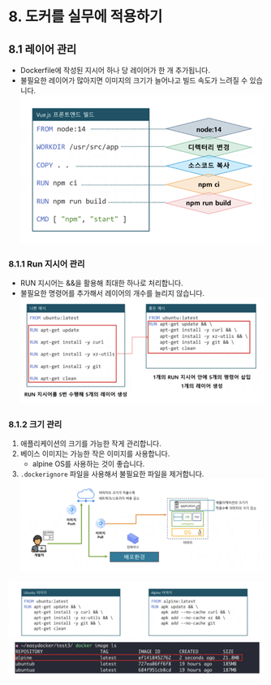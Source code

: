 # 8. 도커를 실무에 적용하기
## 8.1 레이어 관리
- Dockerfile에 작성된 지시어 하나 당 레이어가 한 개 추가됩니다.
- 불필요한 레이어가 많아지면 이미지의 크기가 늘어나고 빌드 속도가 느려질 수 있습니다.
![레이어 관리1](/media/도구%20및%20환경/Docker/강의%20정리/데브위키/개발자를%20위한%20쉬운%20도커/레이어%20관리1.png)

### 8.1.1 Run 지시어 관리
- RUN 지시어는 &&을 활용해 최대한 하나로 처리합니다.
- 불필요한 명령어를 추가해서 레이어의 개수를 늘리지 않습니다.
![레이어 관리 - Run 지시어 관리](/media/도구%20및%20환경/Docker/강의%20정리/데브위키/개발자를%20위한%20쉬운%20도커/레이어%20관리%20-%20Run%20지시어%20관리.png)

### 8.1.2 크기 관리
1. 애플리케이션의 크기를 가능한 작게 관리합니다.
2. 베이스 이미지는 가능한 작은 이미지를 사용합니다.
	- alpine OS를 사용하는 것이 좋습니다.
3.   `.dockerignore` 파일을 사용해서 불필요한 파일을 제거합니다.
![레이어 관리 - 크기 관리](/media/도구%20및%20환경/Docker/강의%20정리/데브위키/개발자를%20위한%20쉬운%20도커/레이어%20관리%20-%20크기%20관리.png)

![레이어 관리 - 크기 관리 with alpine](/media/도구%20및%20환경/Docker/강의%20정리/데브위키/개발자를%20위한%20쉬운%20도커/레이어%20관리%20-%20크기%20관리%20with%20alpine.png)

